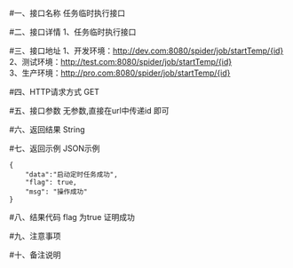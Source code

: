 #一、接口名称
任务临时执行接口

#二、接口详情
1、任务临时执行接口

#三、接口地址
1、开发环境：http://dev.com:8080/spider/job/startTemp/{id}    
2、测试环境：http://test.com:8080/spider/job/startTemp/{id}    
3、生产环境：http://pro.com:8080/spider/job/startTemp/{id}    

#四、HTTP请求方式
GET

#五、接口参数
无参数,直接在url中传递id 即可


#六、返回结果
String     

#七、返回示例
JSON示例  

  
    {
        "data":"启动定时任务成功",
        "flag": true,
        "msg": "操作成功"
    }

#八、结果代码
flag 为true 证明成功

#九、注意事项

#十、备注说明
